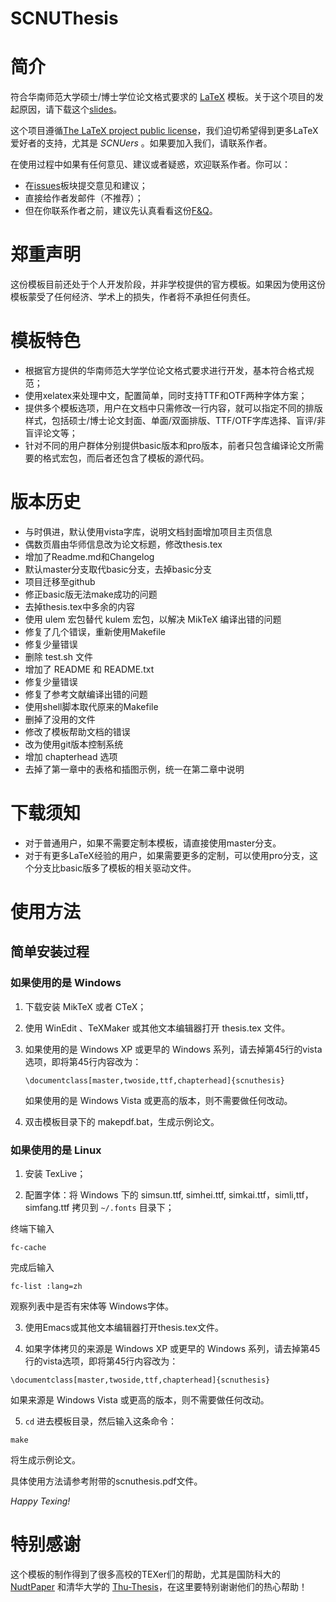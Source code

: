 SCNUThesis
=============

# 简介 #

符合华南师范大学硕士/博士学位论文格式要求的 [LaTeX](https://github.com/wzpan/scnuthesis/wiki/%E6%BC%AB%E8%B0%88-LaTeX) 模板。关于这个项目的发起原因，请下载这个[slides](http://code.google.com/p/scnuthesis/downloads/detail?name=scnuthesis.pdf&can=2&q=)。


这个项目遵循[The LaTeX project public license](http://latex-project.org/lppl/)，我们迫切希望得到更多LaTeX爱好者的支持，尤其是 _SCNUers_ 。如果要加入我们，请联系作者。

在使用过程中如果有任何意见、建议或者疑惑，欢迎联系作者。你可以：

  * 在[issues](https://github.com/wzpan/scnuthesis/issues)板块提交意见和建议；
  * 直接给作者发邮件（不推荐）；
  * 但在你联系作者之前，建议先认真看看这份[F&Q](https://github.com/wzpan/scnuthesis/wiki/F&Q)。


# 郑重声明 #

这份模板目前还处于个人开发阶段，并非学校提供的官方模板。如果因为使用这份模板蒙受了任何经济、学术上的损失，作者将不承担任何责任。


# 模板特色 #

* 根据官方提供的华南师范大学学位论文格式要求进行开发，基本符合格式规范；
* 使用xelatex来处理中文，配置简单，同时支持TTF和OTF两种字体方案；
* 提供多个模板选项，用户在文档中只需修改一行内容，就可以指定不同的排版样式，包括硕士/博士论文封面、单面/双面排版、TTF/OTF字库选择、盲评/非盲评论文等；
* 针对不同的用户群体分别提供basic版本和pro版本，前者只包含编译论文所需要的格式宏包，而后者还包含了模板的源代码。


# 版本历史 #

* 与时俱进，默认使用vista字库，说明文档封面增加项目主页信息 
* 偶数页眉由华师信息改为论文标题，修改thesis.tex
* 增加了Readme.md和Changelog
* 默认master分支取代basic分支，去掉basic分支
* 项目迁移至github
* 修正basic版无法make成功的问题
* 去掉thesis.tex中多余的内容
* 使用 ulem 宏包替代 kulem 宏包，以解决 MikTeX 编译出错的问题
* 修复了几个错误，重新使用Makefile
* 修复少量错误
* 删除 test.sh 文件
* 增加了 README 和 README.txt
* 修复少量错误
* 修复了参考文献编译出错的问题
* 使用shell脚本取代原来的Makefile
* 删掉了没用的文件
* 修改了模板帮助文档的错误
* 改为使用git版本控制系统
* 增加 chapterhead 选项
* 去掉了第一章中的表格和插图示例，统一在第二章中说明


# 下载须知 #

* 对于普通用户，如果不需要定制本模板，请直接使用master分支。
* 对于有更多LaTeX经验的用户，如果需要更多的定制，可以使用pro分支，这个分支比basic版多了模板的相关驱动文件。

# 使用方法 #

## 简单安装过程 ##

### 如果使用的是 Windows ###

1. 下载安装 MikTeX 或者 CTeX；
  
2. 使用 WinEdit 、TeXMaker 或其他文本编辑器打开 thesis.tex 文件。
  
3. 如果使用的是 Windows XP 或更早的 Windows 系列，请去掉第45行的vista选项，即将第45行内容改为：
  
     `\documentclass[master,twoside,ttf,chapterhead]{scnuthesis}`
     
     如果使用的是 Windows Vista 或更高的版本，则不需要做任何改动。
	 
4. 双击模板目录下的 makepdf.bat，生成示例论文。

### 如果使用的是 Linux ###

1. 安装 TexLive；
  
2. 配置字体：将 Windows 下的 simsun.ttf, simhei.ttf, simkai.ttf，simli,ttf，simfang.ttf 拷贝到 `~/.fonts` 目录下；
  
  终端下输入
     
  `fc-cache`
     
  完成后输入
     
  `fc-list :lang=zh`
	  
  观察列表中是否有宋体等 Windows字体。
	  
3. 使用Emacs或其他文本编辑器打开thesis.tex文件。

4. 如果字体拷贝的来源是 Windows XP 或更早的 Windows 系列，请去掉第45行的vista选项，即将第45行内容改为：

  `\documentclass[master,twoside,ttf,chapterhead]{scnuthesis}`

  如果来源是 Windows Vista 或更高的版本，则不需要做任何改动。
  
5. `cd` 进去模板目录，然后输入这条命令：
  
  `make`
	  
  将生成示例论文。

  具体使用方法请参考附带的scnuthesis.pdf文件。

  *Happy Texing!*

# 特别感谢 #

这个模板的制作得到了很多高校的TEXer们的帮助，尤其是国防科大的 [NudtPaper](http://nudtpaper.googlecode.com) 和清华大学的 [Thu-Thesis](https://github.com/xueruini/thuthesis)，在这里要特别谢谢他们的热心帮助！
